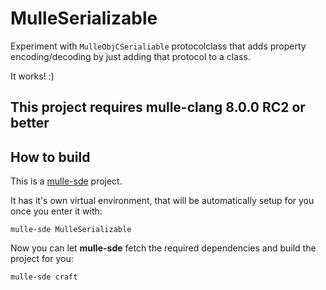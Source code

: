 # MulleSerializable

Experiment with `MulleObjCSerialiable` protocolclass that adds property
encoding/decoding by just adding that protocol to a class.

It works! :)


## This project requires mulle-clang 8.0.0 RC2 or better


## How to build

This is a [mulle-sde](https://mulle-sde.github.io/) project.

It has it's own virtual environment, that will be automatically setup for you
once you enter it with:

```
mulle-sde MulleSerializable
```

Now you can let **mulle-sde** fetch the required dependencies and build the 
project for you:

```
mulle-sde craft
```
